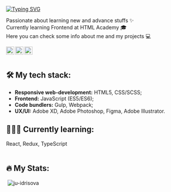 [![Typing SVG](https://readme-typing-svg.herokuapp.com?color=61D9FA&lines=Hi%2C+I'm+Julia+%F0%9F%91%8B)](https://git.io/typing-svg)

Passionate about learning new and advance stuffs ✨<br/> 
Currently learning Frontend at HTML Academy 🎓<br/> 
Here you can check some info about me and my projects 💻<br/> 

<a href="https://t.me/roaringkitty">
  <img align="left" alt="Yuliya's Telegram" width="22px" src="https://cdn.jsdelivr.net/npm/simple-icons@v3/icons/telegram.svg" />
</a>
<a href="https://discordapp.com/users/roaringkitty#2419">
  <img align="left" alt="Yuliya's Telegram" width="22px" src="https://user-images.githubusercontent.com/104796023/171701822-6cb6c694-ca5e-4dc9-ac80-1dcc70bb1461.svg"/>
</a>
<a href="#">
  <img align="left" alt="Yuliya's Telegram" width="22px" src="https://user-images.githubusercontent.com/104796023/171705293-d980780d-3f5c-47e2-b606-a84a9aed92be.svg"/>
</a>  <br/> <br/> 

## 🛠 My tech stack:
- **Responsive web-development:** HTML5, CSS/SCSS;
- **Frontend:** JavaScript (ES5/ES6);
- **Code bundlers:** Gulp, Webpack;
- **UX/UI:** Adobe XD, Adobe Photoshop, Figma, Adobe Illustrator.

## 👩🏻‍🎓 Currently learning:
React, Redux, TypeScript <br/> <br/> 

## 🔥 My Stats:
<p>&nbsp;<img align="center" src="https://github-readme-stats.vercel.app/api?username=ju-idrisova&show_icons=true&locale=en" alt="ju-idrisova" /></p>
